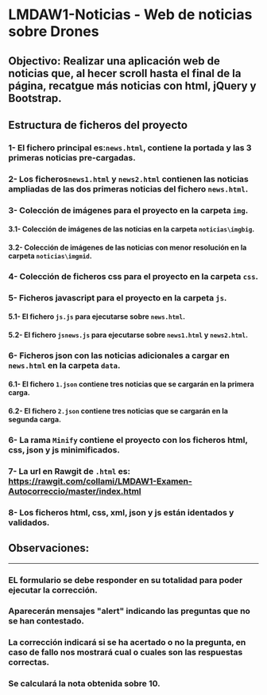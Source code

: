 # LMDAW1-Noticias - Web de noticias sobre Drones
## Objectivo: Realizar una aplicación web de noticias que, al hecer scroll hasta el final de la página, recatgue más noticias con html, jQuery y Bootstrap.
## Estructura de ficheros del proyecto
### 1- El fichero principal es:`news.html`, contiene la portada y las 3 primeras noticias pre-cargadas.
### 2- Los ficheros`news1.html` y `news2.html` contienen las noticias ampliadas de las dos primeras noticias del fichero `news.html`.
### 3- Colección de imágenes para el proyecto en la carpeta `img`.
#### 3.1- Colección de imágenes de las noticias en la carpeta `noticias\imgbig`.
#### 3.2- Colección de imágenes de las noticias con menor resolución en la carpeta `noticias\imgmid`.
### 4- Colección de ficheros css para el proyecto en la carpeta `css`.
### 5- Ficheros javascript para el proyecto en la carpeta `js`.
#### 5.1- El fichero `js.js` para ejecutarse sobre `news.html`.
#### 5.2- El fichero `jsnews.js` para ejecutarse sobre `news1.html` y `news2.html`.
### 6- Ficheros json con las noticias adicionales a cargar en `news.html` en la carpeta `data`.
#### 6.1- El fichero `1.json` contiene tres noticias que se cargarán en la primera carga.
#### 6.2- El fichero `2.json` contiene tres noticias que se cargarán en la segunda carga.
### 6- La rama `Minify` contiene el proyecto con los ficheros html, css, json y js minimificados.
### 7- La url en Rawgit de `.html` es: https://rawgit.com/collami/LMDAW1-Examen-Autocorreccio/master/index.html
### 8- Los ficheros html, css, xml, json y js están identados y validados.


## Observaciones:
---
### EL formulario se debe responder en su totalidad para poder ejecutar la corrección.
### Aparecerán mensajes "alert" indicando las preguntas que no se han contestado.
### La corrección indicará si se ha acertado o no la pregunta, en caso de fallo nos mostrará cual o cuales son las respuestas correctas.
### Se calculará la nota obtenida sobre 10.
